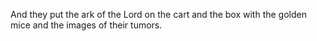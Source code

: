 And they put the ark of the Lord on the cart and the box with the golden mice and the images of their tumors.
